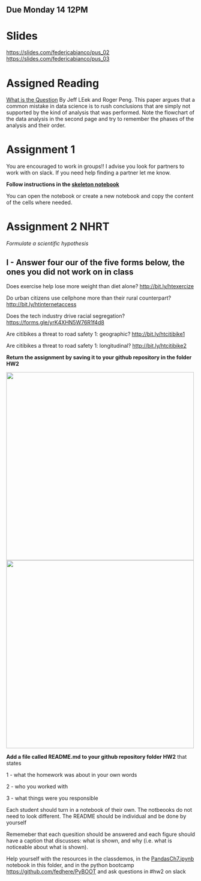 ## Due Monday 14 12PM

# Slides
https://slides.com/federicabianco/pus_02 https://slides.com/federicabianco/pus_03


# Assigned Reading

[What is the Question](http://fbb.space/PUS2020/reading/The%20Research%20Question-2015-Leek-1314-5.pdf) By Jeff LEek and Roger Peng. 
This paper argues that a common mistake in data science is to rush conclusions that are simply not supported by the kind of analysis that was performed. 
Note the flowchart of the data analysis in the second page and try to remember the phases of the analysis and their order.

# Assignment 1 


You are encouraged to work in groups!! I advise you look for partners to work with on slack. If you need help finding a partner let me know.

**Follow instructions in the [skeleton notebook](https://github.com/fedhere/PUS2020_FBianco/blob/master/HW2/PhillyParks_instructions.ipynb)** 

You can open the notebook or create a new notebook and copy the content of the cells where needed. 

# Assignment 2 NHRT

_Formulate a scientific hypothesis_

## I - Answer four our of the five forms below, the ones you did not work on in class
Does exercise help lose more weight than diet alone? <a href="http://bit.ly/htexercize" target="_blank">http://bit.ly/htexercize</a></p>

Do urban citizens use cellphone more than their rural counterpart? <a href="http://bit.ly/htinternetaccess" targret="_blank">http://bit.ly/htinternetaccess</a></p>

Does the tech industry drive racial segregation? <a href="http://bit.ly/htinternetaccess" target="_blank">https://forms.gle/yrK4XHN5W76R1f4d8</a></p>


Are citibikes a threat to road safety 1: geographic? <a href="http://bit.ly/htcitibike1" target="_blank">http://bit.ly/htcitibike1</a></p>


Are citibikes a threat to road safety 1: longitudinal? </span><a href="http://bit.ly/htcitibike2" target="_blank">http://bit.ly/htcitibike2</a></p>
</div></div>



**Return the assignment by saving it to your github repository in the folder HW2**

<img src="https://github.com/fedhere/PUS2020_FBianco/blob/master/HW2/Screen%20Shot%202020-09-09%20at%2011.16.24%20PM.png"  width="500">
<img src="https://github.com/fedhere/PUS2020_FBianco/blob/master/HW2/Screen%20Shot%202020-09-09%20at%2011.16.55%20PM.png"  width="500">

**Add a file called README.md to your github repository folder HW2** that states

1 - what the homework was about in your own words

2 - who you worked with

3 - what things were you responsible 

Each student should turn in a notebook of their own. The notbeooks do not need to look different. The README should be individual and be done by yourself



Rememeber that each quesition should be answered and each figure should have a caption that discusses: what is shown, and why (i.e. what is noticeable about what is shown).

Help yourself with the resources in the classdemos, in the [PandasCh7.ipynb](https://github.com/fedhere/PUS2020_FBianco/blob/master/HW2/PandasCh7.ipynb) notebook in this folder, and in the python bootcamp https://github.com/fedhere/PyBOOT and ask questions in #hw2 on slack
